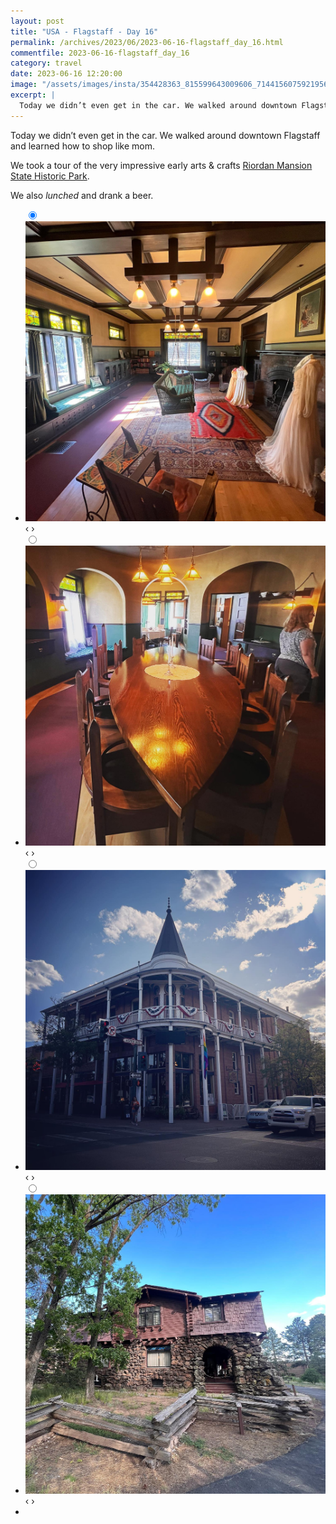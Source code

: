 ```yaml
---
layout: post
title: "USA - Flagstaff - Day 16"
permalink: /archives/2023/06/2023-06-16-flagstaff_day_16.html
commentfile: 2023-06-16-flagstaff_day_16
category: travel
date: 2023-06-16 12:20:00
image: "/assets/images/insta/354428363_815599643009606_7144156075921956391_n_18363111919028161.jpg"
excerpt: |
  Today we didn’t even get in the car. We walked around downtown Flagstaff and learned how to shop like a Pam.
---
```


Today we didn’t even get in the car. We walked around downtown Flagstaff and learned how to shop like mom.

We took a tour of the very impressive early arts &amp; crafts [Riordan Mansion State Historic Park](https://maps.app.goo.gl/LAMVHfYozHsSTEY1A).

We also _lunched_ and drank a beer.

<ul class="slides">
    <input type="radio" name="radio-btn" id="img-1" checked="checked" />
    <li class="slide-container">
        <div class="slide">
          <a href="/assets/images/insta/354519064_1012091706868715_1492091126321378262_n_18000845989891378.jpg"><img src="/assets/images/insta/354519064_1012091706868715_1492091126321378262_n_18000845989891378.jpg" /></a>
        </div>
    <div class="nav">
      <label for="img-4" class="prev">&#x2039;</label>
      <label for="img-2" class="next">&#x203a;</label>
    </div>
    </li>
        <input type="radio" name="radio-btn" id="img-2"  />
    <li class="slide-container">
        <div class="slide">
          <a href="/assets/images/insta/354535658_753998329742545_2851784509349646959_n_17897944064813945.jpg"><img src="/assets/images/insta/354535658_753998329742545_2851784509349646959_n_17897944064813945.jpg" /></a>
        </div>
    <div class="nav">
      <label for="img-1" class="prev">&#x2039;</label>
      <label for="img-3" class="next">&#x203a;</label>
    </div>
    </li>
        <input type="radio" name="radio-btn" id="img-3"  />
    <li class="slide-container">
        <div class="slide">
          <a href="/assets/images/insta/354109709_962241371482298_1991852103933491300_n_18002921248855618.jpg"><img src="/assets/images/insta/354109709_962241371482298_1991852103933491300_n_18002921248855618.jpg" /></a>
        </div>
    <div class="nav">
      <label for="img-2" class="prev">&#x2039;</label>
      <label for="img-4" class="next">&#x203a;</label>
    </div>
    </li>
    <input type="radio" name="radio-btn" id="img-4" />
    <li class="slide-container">
        <div class="slide">
          <a href="/assets/images/insta/354428363_815599643009606_7144156075921956391_n_18363111919028161.jpg"><img src="/assets/images/insta/354428363_815599643009606_7144156075921956391_n_18363111919028161.jpg" /></a>
        </div>
    <div class="nav">
      <label for="img-3" class="prev">&#x2039;</label>
      <label for="img-1" class="next">&#x203a;</label>
    </div>
    </li>
<li class="nav-dots">
      <label for="img-1" class="nav-dot" id="img-dot-1"></label>
      <label for="img-2" class="nav-dot" id="img-dot-2"></label>
      <label for="img-3" class="nav-dot" id="img-dot-3"></label>
      <label for="img-4" class="nav-dot" id="img-dot-4"></label>
</li>
</ul>
